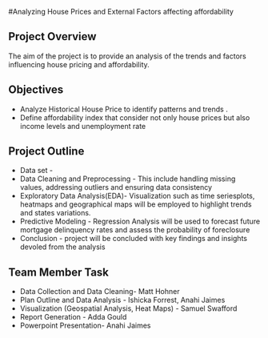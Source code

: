 #Analyzing House Prices and External Factors affecting affordability

## Project Overview
The aim of the project is to provide an analysis of the trends and factors influencing house pricing and affordability. 

## Objectives
- Analyze Historical House Price to identify patterns and trends .
- Define affordability index that consider not only house prices but also income levels and unemployment rate

## Project Outline
- Data set - 
-  Data Cleaning and Preprocessing - This include handling missing values, addressing outliers and ensuring data consistency
-  Exploratory Data Analysis(EDA)-  Visualization such as time seriesplots, heatmaps and geographical maps will be employed to highlight trends and states variations.
-  Predictive Modeling - Regression Analysis will be used to forecast future mortgage delinquency rates and assess the probability of foreclosure
-  Conclusion - project will be concluded with key findings and insights devoled from the analysis


## Team Member Task
-  Data Collection and Data Cleaning- Matt Hohner
- Plan Outline and  Data Analysis - Ishicka Forrest, Anahi Jaimes 
- Visualization (Geospatial Analysis, Heat Maps) - Samuel Swafford
- Report Generation - Adda Gould
- Powerpoint Presentation- Anahi Jaimes

